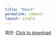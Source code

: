 ```yaml
---
title: "About"
permalink: /about/
layout: single
---
```


简历: [Click to download](../assets/files/resume.pdf)
